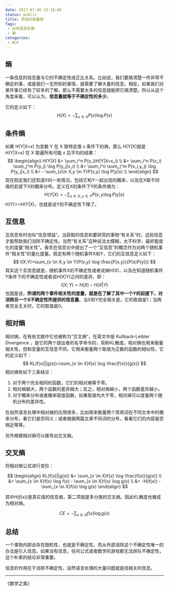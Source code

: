 ```yaml
---
date: 2017-07-06 23:18:00
status: public
title: 信息的度量熵
Tags: 
 - 自然语言处理
 - 熵
categories:
 - NLP
---
```


## 熵
一条信息的信息量与它的不确定性成正比关系。比如说，我们要搞清楚一件非常不确定的事，或是我们一无所知的事情，就需要了解大量的信息。相反，如果我们对某件事已经有了较多的了解，那么不需要太多的信息就能把它搞清楚。所以从这个角度来看，可以认为，**信息量就等于不确定性的多少**。

它的定义如下：
$$
H(X)=-\sum_{x\in X}P(x) \log P(x)
$$

## 条件熵
如果 H(Y|X=x) 为变数 Y 在 X 取特定值 x 条件下的熵，那么 H(Y|X)就是 H(Y|X=x) 在 X 取遍所有可能 x 后平均的结果：
$$
\begin{align}
H(Y|X) &= \sum_i^n P(x_i)H(Y|X=x_i) \\
&= \sum_i^n P(x_i) \sum_j^m P(y_j) \log P(y_j|x_i) \\
&= \sum_i^n \sum_j^m P(x_i,y_j) \log P(y_j|x_i) \\
&= - \sum_{x\in X,y \in Y}P(x,y) \log P(y|x) \\
\end{align}
$$
现在假定我们还知道X的一些情况，包括它和Y一起出现的概率，以及在X取不同值的前提下X的概率分布。定义在X的条件下Y的条件熵为：
$$
H(Y|X)=-\sum_{x\in X,y \in Y}P(x,y) \log P(y|x)
$$
H(Y)>=H(Y|X)，也就是说Y的不确定性下降了。

## 互信息
互信息有时也叫“信息增益”。当获取的信息和要研究的事物“有关系”时，这些信息才能帮助我们消除不确定性。当然“有关系”这种说法太模糊，太不科学，最好能度化的度量“相关性”。香农在信息论中提出了一个“互信息”的概念作为对两个随机事件“相关性”的量化度量。假定有两个随机事件X和Y，它们的互信息定义如下：
$$
I(X;Y)=\sum_{x \in X,y \in Y}P(x,y) \log \frac{P(x,y)}{P(x)P(y))}
$$
其实这个互信息就是，随机事件X的不确定性或者说熵H(X)，以及在知道随机事件Y条件下的不确定性或者说H(X|Y)之间的差异，即：
$$
I(X;Y)=H(X) - H(X|Y)
$$
也就是说，**所谓的两个事件相关性的度量，就是在了解了其中一个Y的前提下，对消除另一个X不确定性所提供的信息量**。当X和Y完全相关是，它的取值是1；当两者完全无关时，它的取值是0。

## 相对熵
相对熵，在有些文献中它也被称为“交叉熵”，在英文中是 Kullback-Leibler Divergence ，是它的两个提出者的名字命令的，简称KL散度。相对熵也用来衡量相关性，但和变量的互信息不同，它用来衡量两个取值为正数的函数的相似性，它的定义如下：
$$
KL(f(x)||g(x))=\sum_{x \in X}f(x) \log \frac{f(x)}{g(x)}
$$
相对熵有如下三条结论：
1. 对于两个完全相同的函数，它们的相对熵等于零。
2. 相对熵越大，两个函数的差异越大；反之，相对熵越小，两个函数差异越小。
3. 对于概率分布或者概率密度函数，如果取值均大于零，相对熵可以度量两个随机分布的差异性。

在自然语言处理中相对熵的应用很多，比如用来衡量两个常用词在不同文本中的概率分布，看它们是否同义；或者根据两篇文章不同词的分布，看看它们的内容是否相近等等。

另外根据相对熵可以推导出交叉熵。

## 交叉熵

将相对熵公式进行变形：

$$
\begin{align}
KL(f(x)||g(x)) &= \sum_{x \in X}f(x) \log \frac{f(x)}{g(x)} \\
&= \sum_{x \in X}f(x) \log f(x) - \sum_{x \in X}f(x) \log g(x) \\
&= -H(f(x)) - \sum_{x \in X}f(x) \log g(x)
\end{align}
$$

其中$H(f(x))$是真实值的信息熵，第二项就是多分类的交叉熵。因此KL散度也被成为相对熵。

$$
CE = - \sum_{x \in X}f(x) \log g(x)
$$





## 总结
一个事物内部会存在随机性，也就是不确定性，而从外部消除这个不确定性唯一的办法是引入信息。如果没有信息，任何公式或者数学的游戏都无法排队不确定性，这个朴素的结论非常重要。

信息的作用在于消除不确定性，自然语言处理的大量问题就是找相关的信息。
- - - -
《数学之美》